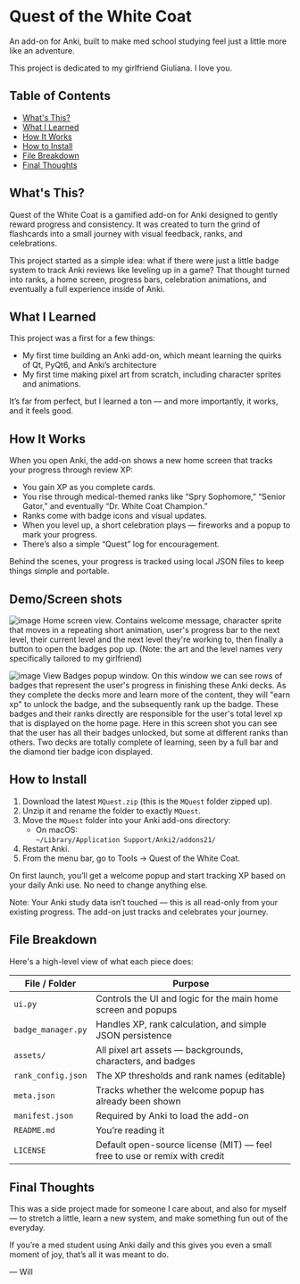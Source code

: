 # Quest of the White Coat

An add-on for Anki, built to make med school studying feel just a little more like an adventure.

This project is dedicated to my girlfriend Giuliana. I love you. 

## Table of Contents
- [What's This?](#whats-this)
- [What I Learned](#what-i-learned)
- [How It Works](#how-it-works)
- [How to Install](#how-to-install)
- [File Breakdown](#file-breakdown)
- [Final Thoughts](#final-thoughts)

## What's This?

Quest of the White Coat is a gamified add-on for Anki designed to gently reward progress and consistency. It was created to turn the grind of flashcards into a small journey with visual feedback, ranks, and celebrations.

This project started as a simple idea: what if there were just a little badge system to track Anki reviews like leveling up in a game? That thought turned into ranks, a home screen, progress bars, celebration animations, and eventually a full experience inside of Anki.

## What I Learned

This project was a first for a few things:

- My first time building an Anki add-on, which meant learning the quirks of Qt, PyQt6, and Anki’s architecture
- My first time making pixel art from scratch, including character sprites and animations.

It’s far from perfect, but I learned a ton — and more importantly, it works, and it feels good.

## How It Works

When you open Anki, the add-on shows a new home screen that tracks your progress through review XP:

- You gain XP as you complete cards.
- You rise through medical-themed ranks like “Spry Sophomore,” “Senior Gator,” and eventually “Dr. White Coat Champion.”
- Ranks come with badge icons and visual updates.
- When you level up, a short celebration plays — fireworks and a popup to mark your progress.
- There’s also a simple “Quest” log for encouragement.

Behind the scenes, your progress is tracked using local JSON files to keep things simple and portable.

## Demo/Screen shots

![image](https://github.com/user-attachments/assets/10b3943e-9d45-4350-9191-f5999841c5f5)
Home screen view. Contains welcome message, character sprite that moves in a repeating short animation, user's progress bar to the next level, their current level and the next level they're working to, then finally a button to open the badges pop up. 
(Note: the art and the level names very specifically tailored to my girlfriend)


![image](https://github.com/user-attachments/assets/aeb9ca41-e6c5-4af6-8f03-dfa81cfdb7d0)
View Badges popup window. On this window we can see rows of badges that represent the user's progress in finishing these Anki decks. As they complete the decks more and learn more of the content, they will "earn xp" to unlock the badge, and the subsequently rank up the badge. These badges and their ranks directly are responsible for the user's total level xp that is displayed on the home page. Here in this screen shot you can see that the user has all their badges unlocked, but some at different ranks than others. Two decks are totally complete of learning, seen by a full bar and the diamond tier badge icon displayed. 


## How to Install

1. Download the latest `MQuest.zip` (this is the `MQuest` folder zipped up).
2. Unzip it and rename the folder to exactly `MQuest`.
3. Move the `MQuest` folder into your Anki add-ons directory:
   - On macOS:  
     `~/Library/Application Support/Anki2/addons21/`
4. Restart Anki.
5. From the menu bar, go to Tools → Quest of the White Coat.

On first launch, you’ll get a welcome popup and start tracking XP based on your daily Anki use. No need to change anything else.

Note: Your Anki study data isn’t touched — this is all read-only from your existing progress. The add-on just tracks and celebrates your journey.

## File Breakdown

Here's a high-level view of what each piece does:

| File / Folder         | Purpose |
|----------------------|---------|
| `ui.py`              | Controls the UI and logic for the main home screen and popups |
| `badge_manager.py`   | Handles XP, rank calculation, and simple JSON persistence |
| `assets/`            | All pixel art assets — backgrounds, characters, and badges |
| `rank_config.json`   | The XP thresholds and rank names (editable) |
| `meta.json`          | Tracks whether the welcome popup has already been shown |
| `manifest.json`      | Required by Anki to load the add-on |
| `README.md`          | You’re reading it |
| `LICENSE`            | Default open-source license (MIT) — feel free to use or remix with credit |

## Final Thoughts

This was a side project made for someone I care about, and also for myself — to stretch a little, learn a new system, and make something fun out of the everyday.

If you’re a med student using Anki daily and this gives you even a small moment of joy, that’s all it was meant to do.

— Will


